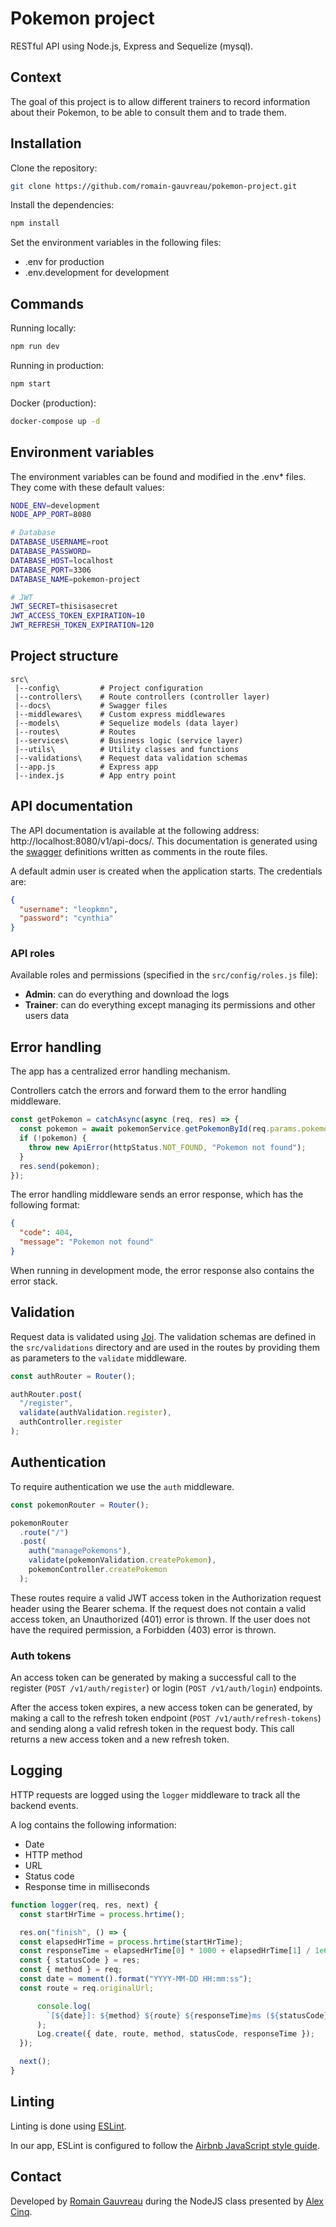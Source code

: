 # Pokemon project

RESTful API using Node.js, Express and Sequelize (mysql).

## Context

The goal of this project is to allow different trainers to record information about their Pokemon, to be able to consult
them and to trade them.

## Installation

Clone the repository:

```bash
git clone https://github.com/romain-gauvreau/pokemon-project.git
```

Install the dependencies:

```bash
npm install
```

Set the environment variables in the following files:

- .env for production
- .env.development for development

## Commands

Running locally:

```bash
npm run dev
```

Running in production:

```bash
npm start
```

Docker (production):

```bash
docker-compose up -d
```

## Environment variables

The environment variables can be found and modified in the .env* files. They come with these default values:

```bash
NODE_ENV=development
NODE_APP_PORT=8080

# Database
DATABASE_USERNAME=root
DATABASE_PASSWORD=
DATABASE_HOST=localhost
DATABASE_PORT=3306
DATABASE_NAME=pokemon-project

# JWT
JWT_SECRET=thisisasecret
JWT_ACCESS_TOKEN_EXPIRATION=10
JWT_REFRESH_TOKEN_EXPIRATION=120
```

## Project structure

```
src\
 |--config\         # Project configuration
 |--controllers\    # Route controllers (controller layer)
 |--docs\           # Swagger files
 |--middlewares\    # Custom express middlewares
 |--models\         # Sequelize models (data layer)
 |--routes\         # Routes
 |--services\       # Business logic (service layer)
 |--utils\          # Utility classes and functions
 |--validations\    # Request data validation schemas
 |--app.js          # Express app
 |--index.js        # App entry point
```

## API documentation

The API documentation is available at the following address: http://localhost:8080/v1/api-docs/. This documentation is
generated using the [swagger](https://swagger.io/) definitions written as comments in the route files.

A default admin user is created when the application starts. The credentials are:
```json
{
  "username": "leopkmn",
  "password": "cynthia"
}
```

### API roles

Available roles and permissions (specified in the `src/config/roles.js` file):

- **Admin**: can do everything and download the logs
- **Trainer**: can do everything except managing its permissions and other users data


## Error handling

The app has a centralized error handling mechanism.

Controllers catch the errors and forward them to the error handling middleware.

```javascript
const getPokemon = catchAsync(async (req, res) => {
  const pokemon = await pokemonService.getPokemonById(req.params.pokemonId);
  if (!pokemon) {
    throw new ApiError(httpStatus.NOT_FOUND, "Pokemon not found");
  }
  res.send(pokemon);
});
```

The error handling middleware sends an error response, which has the following format:

```json
{
  "code": 404,
  "message": "Pokemon not found"
}
```

When running in development mode, the error response also contains the error stack.

## Validation

Request data is validated using [Joi](https://joi.dev/). The validation schemas are defined in the `src/validations`
directory and are used in the routes by providing them as parameters to the `validate` middleware.

```javascript
const authRouter = Router();

authRouter.post(
  "/register",
  validate(authValidation.register),
  authController.register
);
```

## Authentication
To require authentication we use the `auth` middleware.

```javascript
const pokemonRouter = Router();

pokemonRouter
  .route("/")
  .post(
    auth("managePokemons"),
    validate(pokemonValidation.createPokemon),
    pokemonController.createPokemon
  );
```

These routes require a valid JWT access token in the Authorization request header using the Bearer schema. If the request does not contain a valid access token, an Unauthorized (401) error is thrown.
If the user does not have the required permission, a Forbidden (403) error is thrown.

### Auth tokens
An access token can be generated by making a successful call to the register (`POST /v1/auth/register`) or login (`POST /v1/auth/login`) endpoints.

After the access token expires, a new access token can be generated, by making a call to the refresh token endpoint (`POST /v1/auth/refresh-tokens`) and sending along a valid refresh token in the request body. This call returns a new access token and a new refresh token.

## Logging

HTTP requests are logged using the ```logger``` middleware to track all the backend events.

A log contains the following information:
- Date
- HTTP method
- URL
- Status code
- Response time in milliseconds

```javascript
function logger(req, res, next) {
  const startHrTime = process.hrtime();

  res.on("finish", () => {
  const elapsedHrTime = process.hrtime(startHrTime);
  const responseTime = elapsedHrTime[0] * 1000 + elapsedHrTime[1] / 1e6;
  const { statusCode } = res;
  const { method } = req;
  const date = moment().format("YYYY-MM-DD HH:mm:ss");
  const route = req.originalUrl;

      console.log(
        `[${date}]: ${method} ${route} ${responseTime}ms (${statusCode})`
      );
      Log.create({ date, route, method, statusCode, responseTime });
  });

  next();
}
```

## Linting

Linting is done using [ESLint](https://eslint.org/).

In our app, ESLint is configured to follow the [Airbnb JavaScript style guide](https://github.com/airbnb/javascript/tree/master/packages/eslint-config-airbnb-base).

## Contact

Developed by [Romain Gauvreau](https://fr.linkedin.com/in/romain-gauvreau) during the NodeJS class presented by [Alex Cinq](https://fr.linkedin.com/in/alex-cinq-a454b6139).


